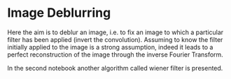 # Image Deblurring
Here the aim is to deblur an image, i.e. to fix an image to which a particular filter has been applied (invert the convolution).
Assuming to know the filter initially applied to the image is a strong assumption, indeed it leads to a perfect reconstruction of the image through the inverse Fourier Transform.

In the second notebook another algorithm called wiener filter is presented.
